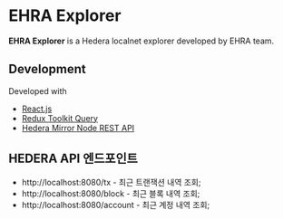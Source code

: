 # EHRA Explorer

**EHRA Explorer** is a Hedera localnet explorer developed by EHRA team.

## Development
Developed with 
- [React.js](https://reactjs.org/)
- [Redux Toolkit Query](https://redux-toolkit.js.org/rtk-query/overview)
- [Hedera Mirror Node REST API](https://mainnet-public.mirrornode.hedera.com/api/v1/docs/)

## HEDERA API 엔드포인트
- http://localhost:8080/tx - 최근 트랜잭션 내역 조회;
- http://localhost:8080/block - 최근 블록 내역 조회;
- http://localhost:8080/account - 최근 계정 내역 조회;

